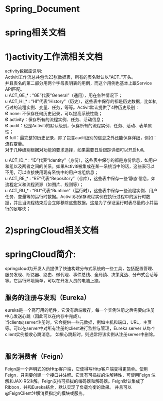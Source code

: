 # Spring_Document
# spring相关文档

# 1)activity工作流相关文档  
activity数据库说明:  
Activiti工作流总共包含23张数据表，所有的表名默认以“ACT_”开头。  
并且表名的第二部分用两个字母表明表的用例，而这个用例也基本上跟Service API匹配。  
u  ACT_GE_* : “GE”代表“General”（通用），用在各种情况下；  
u  ACT_HI_* : “HI”代表“History”（历史），这些表中保存的都是历史数据，比如执行过的流程实例、变量、任务，等等。Activit默认提供了4种历史级别：  
Ø  none: 不保存任何历史记录，可以提高系统性能；  
Ø  activity：保存所有的流程实例、任务、活动信息；  
Ø  audit：也是Activiti的默认级别，保存所有的流程实例、任务、活动、表单属性；  
Ø  full：最完整的历史记录，除了包含audit级别的信息之外还能保存详细，例如：流程变量。  
对于几种级别根据对功能的要求选择，如果需要日后跟踪详细可以开启full。  
  
u  ACT_ID_* : “ID”代表“Identity”（身份），这些表中保存的都是身份信息，如用户和组以及两者之间的关系。如果Activiti被集成在某一系统当中的话，这些表可以不用，可以直接使用现有系统中的用户或组信息；  
u  ACT_RE_* : “RE”代表“Repository”（仓库），这些表中保存一些‘静态’信息，如流程定义和流程资源（如图片、规则等）；  
u  ACT_RU_* : “RU”代表“Runtime”（运行时），这些表中保存一些流程实例、用户任务、变量等的运行时数据。Activiti只保存流程实例在执行过程中的运行时数据，并且当流程结束后会立即移除这些数据，这是为了保证运行时表尽量的小并运行的足够快；  



# 2)springCloud相关文档  
# springCloud简介:
springcloud为开发人员提供了快速构建分布式系统的一些工具，包括配置管理、服务发现、断路器、路由、微代理、事件总线、全局锁、决策竞选、分布式会话等等。它运行环境简单，可以在开发人员的电脑上跑。  
## 服务的注册与发现（Eureka） 
eureka是一个高可用的组件，它没有后端缓存，每一个实例注册之后需要向注册中心发送心跳（因此可以在内存中完成）。  
当client向server注册时，它会提供一些元数据，例如主机和端口，URL，主页等。可以在server中对所有注册的client进行监控与管理，Eureka server 从每个client实例接收心跳消息。 如果心跳超时，则通常将该实例从注册server中删除。  
## 服务消费者（Feign）   
Feign是一个声明式的伪Http客户端，它使得写Http客户端变得更简单。使用Feign，只需要创建一个接口并注解。它具有可插拔的注解特性，可使用Feign 注解和JAX-RS注解。Feign支持可插拔的编码器和解码器。Feign默认集成了Ribbon，并和Eureka结合，默认实现了负载均衡的效果。
并且可以@FeignClient注解消费指定的模块或服务。  

